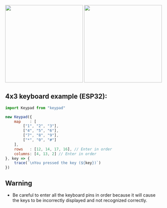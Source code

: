 <img src="https://github.com/salarizadi/moddable-sdk/assets/67143370/50f90d56-d0ec-4076-8d46-ac441539a7f6" width="250" height="250"></img>
<img src="https://github.com/salarizadi/moddable-sdk/assets/67143370/25cd7ca9-fc56-458d-a43f-4d7d574aac7f" width="250" height="250"></img>

## 4x3 keyboard example (ESP32):
```js
import Keypad from "keypad"

new Keypad({
    map    : [
        ["1", "2", "3"],
        ["4", "5", "6"],
        ["7", "8", "9"],
        ["*", "0", "#"]
    ],
    rows   : [12, 14, 17, 16], // Enter in order
    columns: [4, 13, 2] // Enter in order
}, key => {
    trace(`\nYou pressed the key (${key})`)
})
```

## Warning
- Be careful to enter all the keyboard pins in order because it will cause the keys to be incorrectly displayed and not recognized correctly.
